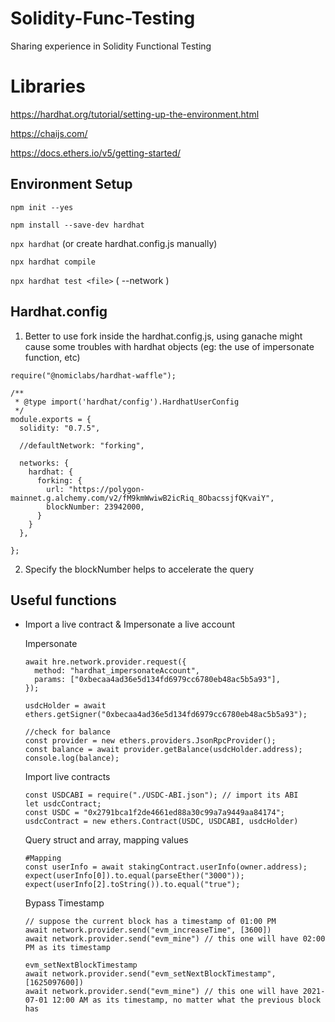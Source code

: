 # Solidity-Func-Testing
Sharing experience in Solidity Functional Testing

# Libraries

https://hardhat.org/tutorial/setting-up-the-environment.html

https://chaijs.com/

https://docs.ethers.io/v5/getting-started/

## Environment Setup

`npm init --yes`

`npm install --save-dev hardhat`

`npx hardhat` (or create hardhat.config.js manually)

`npx hardhat compile`

`npx hardhat test <file>` ( --network <choose your network>)

## Hardhat.config

1. Better to use fork inside the hardhat.config.js, using ganache might cause some troubles with hardhat objects (eg: the use of impersonate function, etc)
```
require("@nomiclabs/hardhat-waffle");

/**
 * @type import('hardhat/config').HardhatUserConfig
 */
module.exports = {
  solidity: "0.7.5",
  
  //defaultNetwork: "forking",
  
  networks: {
    hardhat: {
      forking: {
        url: "https://polygon-mainnet.g.alchemy.com/v2/fM9kmWwiwB2icRiq_8ObacssjfQKvaiY",
        blockNumber: 23942000,
      }
    }
  },

};

```
2. Specify the blockNumber helps to accelerate the query
  
## Useful functions

* Import a live contract & Impersonate a live account
  
  Impersonate
  ```
  await hre.network.provider.request({
    method: "hardhat_impersonateAccount",
    params: ["0xbecaa4ad36e5d134fd6979cc6780eb48ac5b5a93"],
  });
  
  usdcHolder = await ethers.getSigner("0xbecaa4ad36e5d134fd6979cc6780eb48ac5b5a93");
  
  //check for balance
  const provider = new ethers.providers.JsonRpcProvider();
  const balance = await provider.getBalance(usdcHolder.address);
  console.log(balance);
  ```
  
  Import live contracts
  ```
  const USDCABI = require("./USDC-ABI.json"); // import its ABI
  let usdcContract;
  const USDC = "0x2791bca1f2de4661ed88a30c99a7a9449aa84174";
  usdcContract = new ethers.Contract(USDC, USDCABI, usdcHolder)
  ```
  
  Query struct and array, mapping values
  ```
  #Mapping 
  const userInfo = await stakingContract.userInfo(owner.address);
  expect(userInfo[0]).to.equal(parseEther("3000"));
  expect(userInfo[2].toString()).to.equal("true");
  ```
  
  Bypass Timestamp
  ```
  // suppose the current block has a timestamp of 01:00 PM
  await network.provider.send("evm_increaseTime", [3600])
  await network.provider.send("evm_mine") // this one will have 02:00 PM as its timestamp
  ```
  
  ```
  evm_setNextBlockTimestamp
  await network.provider.send("evm_setNextBlockTimestamp", [1625097600])
  await network.provider.send("evm_mine") // this one will have 2021-07-01 12:00 AM as its timestamp, no matter what the previous block has
  ```
